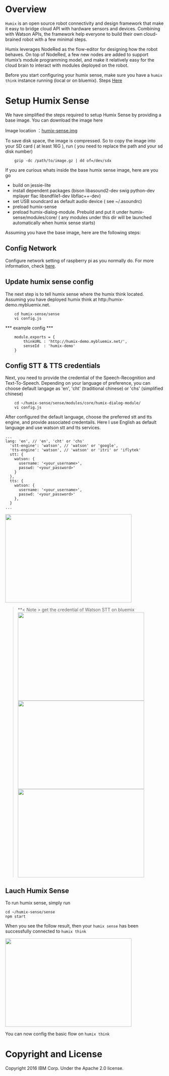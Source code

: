 # Overview

`Humix` is an open source robot connectivity and design framework that make it easy to
bridge cloud API with hardware sensors and devices. Combining with Watson APIs,
the framework help everyone to build their own cloud-brained robot with a few minimal steps.

Humix leverages NodeRed as the flow-editor for designing how the robot behaves. On top of NodeRed,
a few new nodes are added to support Humix’s module programming model, and make it relatively easy for 
the cloud brain to interact with modules deployed on the robot. 


Before you start configuring your humix sense, make sure you have a `humix think` instance running (local or on bluemix). Steps [Here](https://github.com/project-humix/humix-think)


# Setup Humix Sense

We have simplified the steps required to setup Humix Sense by providing a base image. You can download the image here

Image location ：[humix-sense.img](http://119.81.185.45/humix_image/humix-sense-1.0.gz)

To save disk space, the image is compressed. So to copy the image into your SD card ( at least 16G ), run ( you need to replace the path and your sd disk number)

```
    gzip -dc /path/to/image.gz | dd of=/dev/sdx
```

If you are curious whats inside the base humix sense image, here are you go
- build on jessie-lite 
- install dependent packages (bison libasound2-dev swig python-dev mplayer flac libsndfile1-dev libflac++-dev)
- set USB soundcard as default audio device ( see ~/.asoundrc)
- preload humix-sense
- preload humix-dialog-module. Prebuild and put it under humix-sense/modules/core/ ( any modules under this dir will be launched automatically when humix sense starts)


Assuming you have the base image, here are the following steps:




## Config Network

Configure network setting of raspberry pi as you normally do. For more information, check [here](https://www.raspberrypi.org/documentation/configuration/wireless/wireless-cli.md).





## Update humix sense config

The next step is to tell humix sense where the humix think located. Assuming you have deployed humix think at http:/humix-demo.mybluemix.net. 

```
    cd humix-sense/sense
    vi config.js
```

*** example config ***
```
    module.exports = {
        thinkURL : 'http://humix-demo.mybluemix.net/',
        senseId  : 'humix-demo'
    }
```

## Config STT & TTS credentials
Next, you need to provide the credential of the Speech-Recognition and Text-To-Speech. Depending on your language of preference, you can choose default langage as 'en', 'cht' (traditional chinese) or 'chs' (simplified chinese) 
```
    cd ~/humix-sense/sense/modules/core/humix-dialog-module/
    vi config.js
```

After configured the default language, choose the preferred stt and tts engine, and provide associated credentails. Here I use English as default language and use watson stt and tts services. 
```
...
lang: 'en', // 'en', 'cht' or 'chs'
  'stt-engine': 'watson', // 'watson' or 'google',
  'tts-engine': 'watson', // 'watson' or 'itri' or 'iflytek'
  stt: {
    watson: {
      username: '<your_username>',
      passwd: '<your_password>'
    }
  },
  tts: {
    watson: {
      username: '<your_username>',
      passwd: '<your_password>'
    },
  }
...

```

<img border="0" height="280" src="https://4.bp.blogspot.com/-DLIadhPYcgU/Vw95gLGNfkI/AAAAAAAAAC8/gSkUB4RErfASbhQ8Bx1KybxyiaS4EL0tACLcB/s1600/IBM%2BBluemix%2B-watson.png" width="400" /> <br>


> **< Note > get the credential of Watson STT on bluemix <br>
<img border="0" height="280" src="https://1.bp.blogspot.com/-zrmCCnDEXGw/Vw99ew2egWI/AAAAAAAAADg/FCckacR_BfoIIUx4s1qEvPScVAi7IYBLwCLcB/s1600/IBM%2BBluemix%2Bapp2.png" width="400" /> <br>
<img border="0" height="280" src="https://3.bp.blogspot.com/-vWl2kRxMyek/Vw97S0Yis6I/AAAAAAAAADM/Va-5-Jb8OdAsMpiPL26sySTLsXxs-y90ACLcB/s1600/IBM%2BBluemix%2B-environment.png" width="400" /> <br>
<img border="0" height="280" src="https://3.bp.blogspot.com/-BQOqL-H3xNc/Vw9-Cvod2gI/AAAAAAAAADo/cNa0HT6Qp_4ektVlPy3iuxTy3_I43p0XACLcB/s1600/humix-ng-think_pws.png" width="400" /> <br>


## Lauch Humix Sense

To run humix sense, simply run

    cd ~/humix-sense/sense
    npm start

When you see the follow result, then your `humix sense` has been successfully connected to `humix think`

<img border="0" height="280" src="https://1.bp.blogspot.com/--SaSvdNwxAc/VxDCiCZr2YI/AAAAAAAAAEU/qii75kWgaG46QD--q2HGQ-ihNE-v-MefwCLcB/s1600/pi--humix-ng-sense.png" width="400" /> <br>

You can now config the basic flow on `humix think`


# Copyright and License

Copyright 2016 IBM Corp. Under the Apache 2.0 license.
